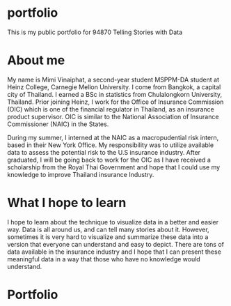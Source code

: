 # portfolio
This is my public portfolio for 94870 Telling Stories with Data

# About me
My name is Mimi Vinaiphat, a second-year student MSPPM-DA student at Heinz College, Carnegie Mellon University. I come from Bangkok, a capital city of Thailand. I  earned a BSc in statistics from Chulalongkorn University, Thailand. Prior joining Heinz, I work for the Office of Insurance Commission (OIC) which is one of the financial regulator in Thailand, as an insurance product supervisor. OIC is similar to the National Association of Insurance Commissioner (NAIC) in the States.

During my summer, I interned at the NAIC as a macropudential risk intern, based in their New York Office. My responsibility was to utilize available data to assess the potential risk to the U.S insurance industry. After graduated, I will be going back to work for the OIC as I have received a scholarship from the Royal Thai Government and hope that I could use my knowledge to improve Thailand insurance Industry.

# What I hope to learn
I hope to learn about the technique to visualize data in a better and easier way. Data is all around us, and can tell many stories about it. However, sometimes it is very hard to visualize and summarize these data into a version that everyone can understand and easy to depict. There are tons of data available in the insurance industry and I hope that I can present these meaningful data in a way that those who have no knowledge would understand. 

# Portfolio

